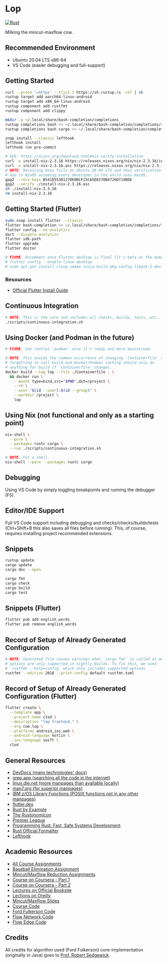 # Lop

[![Rust](https://github.com/ahimta/lop/actions/workflows/continuous-integration.yml/badge.svg)](https://github.com/ahimta/lop/actions/workflows/continuous-integration.yml)

Milking the mincut-maxflow cow.

## Recommended Environment

- Ubuntu 20.04 LTS x86-64
- VS Code (easier debugging and full-support)

## Getting Started

```bash
curl --proto '=https' --tlsv1.2 https://sh.rustup.rs -sSf | sh
rustup target add aarch64-linux-android
rustup target add x86_64-linux-android
rustup component add rustfmt
rustup component add clippy

mkdir -p ~/.local/share/bash-completion/completions
rustup completions bash >> ~/.local/share/bash-completion/completions/rustup
rustup completions bash cargo >> ~/.local/share/bash-completion/completions/cargo

snap install --classic lefthook
lefthook install
lefthook run pre-commit

# SEE: https://nixos.org/download.html#nix-verify-installation
curl -o install-nix-2.3.16 https://releases.nixos.org/nix/nix-2.3.16/install
curl -o install-nix-2.3.16.asc https://releases.nixos.org/nix/nix-2.3.16/install.asc
# NOTE: Receiving keys fails on Ubuntu 20.04 LTS and thus verification. Probably
# due to NixOS assuming every developer in the world uses macOS.
gpg2 --recv-keys B541D55301270E0BCF15CA5D8170B4726D7198DE
gpg2 --verify ./install-nix-2.3.16.asc
sh ./install-nix-2.3.16
rm install-nix-2.3.16
```

## Getting Started (Flutter)

```bash
sudo snap install flutter --classic
flutter bash-completion >> ~/.local/share/bash-completion/completions/flutter
flutter config --no-analytics
dart --disable-analytics
flutter sdk-path
flutter upgrade
flutter doctor

# FIXME: Uncomment once Flutter desktop is final (it's beta at the moment).
# flutter config --enable-linux-desktop
# sudo apt-get install clang cmake ninja-build pkg-config libgtk-3-dev
```

### Resources

- [Official Flutter Install Guide](https://flutter.dev/docs/get-started/install/linux)

## Continuous Integration

```bash
# NOTE: This is the core and includes all checks, builds, tests, etc...
./scripts/continuous-integration.sh
```

## Using Docker (and Podman in the future)

```bash
# FIXME: Use rootles `podman` once it's ready and more mainstream.

# NOTE: This avoids the common occurrence of changing `Containerfile` and
# forgetting to call build and Docker/Podman caching should only do
# anything for build if `Containerfile` changes.
docker build --tag lop --file ./Containerfile . \
  && docker run \
    --mount type=bind,src="$PWD",dst=/project \
    --rm \
    --user "$(id --user):$(id --group)" \
    --workdir /project \
    lop
```

## Using Nix (not functional and only as a starting point)

```bash
nix-shell \
  --pure \
  --packages rustc cargo \
  --run ./scripts/continuous-integration.sh

# NOTE: For a shell.
nix-shell --pure --packages rustc cargo
```

## Debugging

Using VS Code by simply toggling breakpoints and running the debugger (F5).

## Editor/IDE Support

Full VS Code support including debugging and checks/checks/builds/tests
(Ctrl+Shift+B this also saves all files before running). This, of course,
requires installing project recommended extensions.

## Snippets

```bash
rustup update
cargo update
cargo doc --open

cargo fmt
cargo check
cargo build
cargo test
```

## Snippets (Flutter)

```bash
flutter pub add english_words
flutter pub remove english_words
```

## Record of Setup of Already Generated Configuration

```bash
# NOTE: Generated file causes warnings when `cargo fmt` is called as most
# options are only supported in nightly builds. To fix this, we used
# `rustfmt --help=config` which only includes supported options.
rustfmt --edition 2018 --print-config default rustfmt.toml
```

## Record of Setup of Already Generated Configuration (Flutter)

```bash
flutter create \
  --template app \
  --project-name clod \
  --description "lop frontend." \
  --org com.lop \
  --platforms android,ios,web \
  --android-language kotlin \
  --ios-language swift \
  clod
```

## General Resources

- [DevDocs (many technologies' docs)](https://devdocs.io)
- [grep.app (searching all the code in the internet)](https://grep.app)
- [linux.die.net (more manpages than available locally)](https://linux.die.net)
- [man7.org (for superior manpages)](https://www.man7.org)
- [IBM z/OS Library Functions (POSIX functions not in any other manpages)](https://www.ibm.com/docs/en/zos/2.5.0?topic=reference-library-functions)
- [flutter.dev](https://flutter.dev)
- [Rust by Example](https://doc.rust-lang.org/rust-by-example)
- [The Rustonomicon](https://doc.rust-lang.org/nomicon)
- [Premier League](https://www.premierleague.com/clubs)
- [Programming Rust: Fast, Safe Systems Development](https://read.amazon.com/?asin=B0979PWD4Z&language=en-US)
- [Rust Official Formatter](https://github.com/rust-lang/rustfmt)
- [Lefthook](https://github.com/evilmartians/lefthook)

## Academic Resources

- [All Course Assignments](https://introcs.cs.princeton.edu/java/assignments/)
- [Baseball Elimination Assignment](https://www.cs.princeton.edu/courses/archive/spring04/cos226/assignments/baseball.html)
- [Mincut/Maxflow Reduction Assignments](https://www.cs.princeton.edu/courses/archive/spring03/cs226/assignments/assign.html)
- [Course on Coursera - Part 1](https://www.coursera.org/learn/algorithms-part1)
- [Course on Coursera - Part 2](https://www.coursera.org/learn/algorithms-part2)
- [Lectures on Official Booksite](https://algs4.cs.princeton.edu/lectures/)
- [Lections on Oreilly](https://www.oreilly.com/library/view/algorithms-24-part-lecture/9780134384528/)
- [Mincut/Maxflow Slides](https://algs4.cs.princeton.edu/lectures/keynote/64MaxFlow-2x2.pdf)
- [Course Code](https://algs4.cs.princeton.edu/code/)
- [Ford Fulkerson Code](https://algs4.cs.princeton.edu/code/edu/princeton/cs/algs4/FordFulkerson.java.html)
- [Flow Network Code](https://algs4.cs.princeton.edu/code/edu/princeton/cs/algs4/FlowNetwork.java.html)
- [Flow Edge Code](https://algs4.cs.princeton.edu/code/edu/princeton/cs/algs4/FlowEdge.java.html)

## Credits

All credits for algorithm used (Ford Fulkerson) core-implementation (originally
in Java) goes to [Prof. Robert Sedgewick](<https://en.wikipedia.org/wiki/Robert_Sedgewick_(computer_scientist)>).
